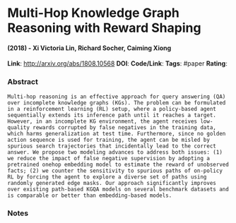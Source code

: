 # Multi-Hop Knowledge Graph Reasoning with Reward Shaping
#### (2018) - Xi Victoria Lin, Richard Socher, Caiming Xiong
**Link**: http://arxiv.org/abs/1808.10568
**DOI**: 
**Code/Link**:
**Tags**: #paper
**Rating**:

### Abstract

```
Multi-hop reasoning is an effective approach for query answering (QA) over incomplete knowledge graphs (KGs). The problem can be formulated in a reinforcement learning (RL) setup, where a policy-based agent sequentially extends its inference path until it reaches a target. However, in an incomplete KG environment, the agent receives low-quality rewards corrupted by false negatives in the training data, which harms generalization at test time. Furthermore, since no golden action sequence is used for training, the agent can be misled by spurious search trajectories that incidentally lead to the correct answer. We propose two modeling advances to address both issues: (1) we reduce the impact of false negative supervision by adopting a pretrained onehop embedding model to estimate the reward of unobserved facts; (2) we counter the sensitivity to spurious paths of on-policy RL by forcing the agent to explore a diverse set of paths using randomly generated edge masks. Our approach significantly improves over existing path-based KGQA models on several benchmark datasets and is comparable or better than embedding-based models.
```

### Notes